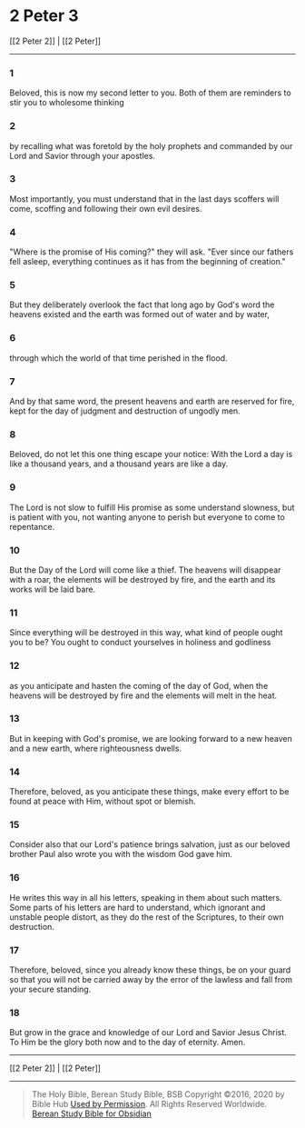 # 2 Peter 3

[[2 Peter 2]] | [[2 Peter]]

---

### 1
Beloved, this is now my second letter to you. Both of them are reminders to stir you to wholesome thinking

### 2
by recalling what was foretold by the holy prophets and commanded by our Lord and Savior through your apostles.

### 3
Most importantly, you must understand that in the last days scoffers will come, scoffing and following their own evil desires.

### 4
"Where is the promise of His coming?" they will ask. "Ever since our fathers fell asleep, everything continues as it has from the beginning of creation."

### 5
But they deliberately overlook the fact that long ago by God's word the heavens existed and the earth was formed out of water and by water,

### 6
through which the world of that time perished in the flood.

### 7
And by that same word, the present heavens and earth are reserved for fire, kept for the day of judgment and destruction of ungodly men.

### 8
Beloved, do not let this one thing escape your notice: With the Lord a day is like a thousand years, and a thousand years are like a day.

### 9
The Lord is not slow to fulfill His promise as some understand slowness, but is patient with you, not wanting anyone to perish but everyone to come to repentance.

### 10
But the Day of the Lord will come like a thief. The heavens will disappear with a roar, the elements will be destroyed by fire, and the earth and its works will be laid bare.

### 11
Since everything will be destroyed in this way, what kind of people ought you to be? You ought to conduct yourselves in holiness and godliness

### 12
as you anticipate and hasten the coming of the day of God, when the heavens will be destroyed by fire and the elements will melt in the heat.

### 13
But in keeping with God's promise, we are looking forward to a new heaven and a new earth, where righteousness dwells.

### 14
Therefore, beloved, as you anticipate these things, make every effort to be found at peace with Him, without spot or blemish.

### 15
Consider also that our Lord's patience brings salvation, just as our beloved brother Paul also wrote you with the wisdom God gave him.

### 16
He writes this way in all his letters, speaking in them about such matters. Some parts of his letters are hard to understand, which ignorant and unstable people distort, as they do the rest of the Scriptures, to their own destruction.

### 17
Therefore, beloved, since you already know these things, be on your guard so that you will not be carried away by the error of the lawless and fall from your secure standing.

### 18
But grow in the grace and knowledge of our Lord and Savior Jesus Christ. To Him be the glory both now and to the day of eternity. Amen.

---

[[2 Peter 2]] | [[2 Peter]]

---

> The Holy Bible, Berean Study Bible, BSB
> Copyright &copy;2016, 2020 by Bible Hub
> [Used by Permission](https://berean.bible/terms.htm). All Rights Reserved Worldwide.
> [Berean Study Bible for Obsidian](https://github.com/gapmiss/berean-study-bible-for-obsidian)</small>

